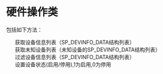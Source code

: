 # 硬件操作类

包括如下方法：

<ul>
获取设备信息列表（SP_DEVINFO_DATA结构列表）<br>
获取未知设备列表（未知设备的SP_DEVINFO_DATA结构列表）<br>
过滤设备信息列表（SP_DEVINFO_DATA结构列表）<br>
设置设备状态(启用/停用),1为启用,0为停用<br>
</ul>
